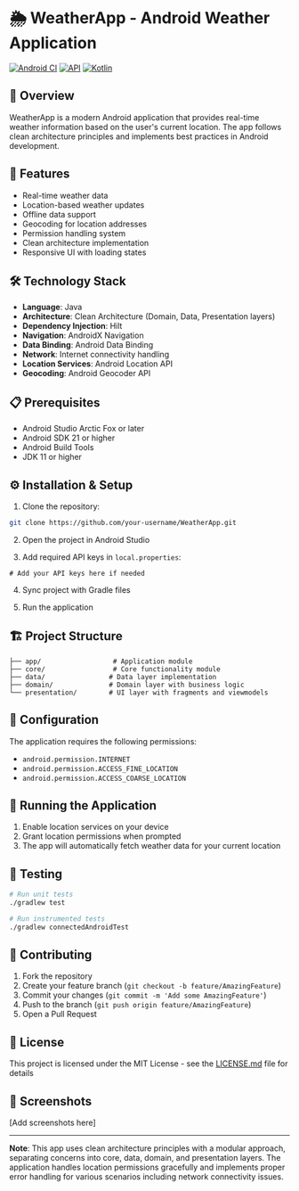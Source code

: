 # 🌦️ WeatherApp - Android Weather Application

[![Android CI](https://img.shields.io/badge/Android-CI-brightgreen.svg)](https://github.com/your-repo/WeatherApp)
[![API](https://img.shields.io/badge/API-21%2B-brightgreen.svg)](https://android-arsenal.com/api?level=21)
[![Kotlin](https://img.shields.io/badge/kotlin-1.8.0-blue.svg)](https://kotlinlang.org)

## 📱 Overview
WeatherApp is a modern Android application that provides real-time weather information based on the user's current location. The app follows clean architecture principles and implements best practices in Android development.

## 🚀 Features
- Real-time weather data
- Location-based weather updates
- Offline data support
- Geocoding for location addresses
- Permission handling system
- Clean architecture implementation
- Responsive UI with loading states

## 🛠️ Technology Stack
- **Language**: Java
- **Architecture**: Clean Architecture (Domain, Data, Presentation layers)
- **Dependency Injection**: Hilt
- **Navigation**: AndroidX Navigation
- **Data Binding**: Android Data Binding
- **Network**: Internet connectivity handling
- **Location Services**: Android Location API
- **Geocoding**: Android Geocoder API

## 📋 Prerequisites
- Android Studio Arctic Fox or later
- Android SDK 21 or higher
- Android Build Tools
- JDK 11 or higher

## ⚙️ Installation & Setup
1. Clone the repository:
```bash
git clone https://github.com/your-username/WeatherApp.git
```

2. Open the project in Android Studio

3. Add required API keys in `local.properties`:
```properties
# Add your API keys here if needed
```

4. Sync project with Gradle files

5. Run the application

## 🏗️ Project Structure
```
├── app/                  # Application module
├── core/                 # Core functionality module
├── data/                # Data layer implementation
├── domain/              # Domain layer with business logic
└── presentation/        # UI layer with fragments and viewmodels
```

## 🔧 Configuration
The application requires the following permissions:
- `android.permission.INTERNET`
- `android.permission.ACCESS_FINE_LOCATION`
- `android.permission.ACCESS_COARSE_LOCATION`

## 📱 Running the Application
1. Enable location services on your device
2. Grant location permissions when prompted
3. The app will automatically fetch weather data for your current location

## 🧪 Testing
```bash
# Run unit tests
./gradlew test

# Run instrumented tests
./gradlew connectedAndroidTest
```

## 🤝 Contributing
1. Fork the repository
2. Create your feature branch (`git checkout -b feature/AmazingFeature`)
3. Commit your changes (`git commit -m 'Add some AmazingFeature'`)
4. Push to the branch (`git push origin feature/AmazingFeature`)
5. Open a Pull Request

## 📄 License
This project is licensed under the MIT License - see the [LICENSE.md](LICENSE.md) file for details

## 📸 Screenshots
[Add screenshots here]

---

**Note**: This app uses clean architecture principles with a modular approach, separating concerns into core, data, domain, and presentation layers. The application handles location permissions gracefully and implements proper error handling for various scenarios including network connectivity issues.